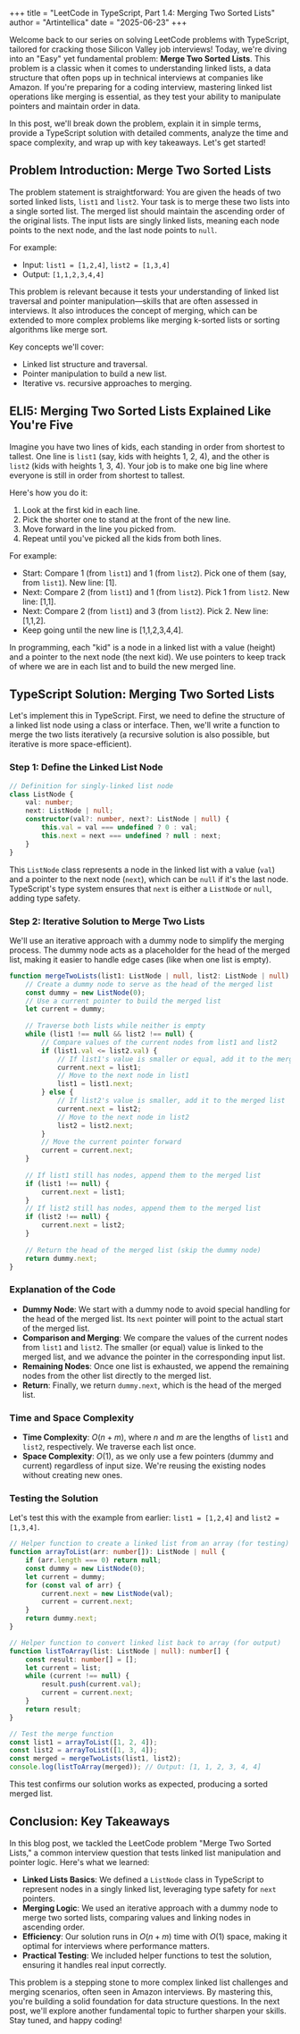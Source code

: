 +++
title = "LeetCode in TypeScript, Part 1.4: Merging Two Sorted Lists"
author = "Artintellica"
date = "2025-06-23"
+++

Welcome back to our series on solving LeetCode problems with TypeScript, tailored for cracking those Silicon Valley job interviews! Today, we're diving into an "Easy" yet fundamental problem: **Merge Two Sorted Lists**. This problem is a classic when it comes to understanding linked lists, a data structure that often pops up in technical interviews at companies like Amazon. If you're preparing for a coding interview, mastering linked list operations like merging is essential, as they test your ability to manipulate pointers and maintain order in data.

In this post, we'll break down the problem, explain it in simple terms, provide a TypeScript solution with detailed comments, analyze the time and space complexity, and wrap up with key takeaways. Let's get started!

## Problem Introduction: Merge Two Sorted Lists

The problem statement is straightforward: You are given the heads of two sorted linked lists, `list1` and `list2`. Your task is to merge these two lists into a single sorted list. The merged list should maintain the ascending order of the original lists. The input lists are singly linked lists, meaning each node points to the next node, and the last node points to `null`.

For example:
- Input: `list1 = [1,2,4]`, `list2 = [1,3,4]`
- Output: `[1,1,2,3,4,4]`

This problem is relevant because it tests your understanding of linked list traversal and pointer manipulation—skills that are often assessed in interviews. It also introduces the concept of merging, which can be extended to more complex problems like merging k-sorted lists or sorting algorithms like merge sort.

Key concepts we'll cover:
- Linked list structure and traversal.
- Pointer manipulation to build a new list.
- Iterative vs. recursive approaches to merging.

## ELI5: Merging Two Sorted Lists Explained Like You're Five

Imagine you have two lines of kids, each standing in order from shortest to tallest. One line is `list1` (say, kids with heights 1, 2, 4), and the other is `list2` (kids with heights 1, 3, 4). Your job is to make one big line where everyone is still in order from shortest to tallest.

Here's how you do it:
1. Look at the first kid in each line.
2. Pick the shorter one to stand at the front of the new line.
3. Move forward in the line you picked from.
4. Repeat until you've picked all the kids from both lines.

For example:
- Start: Compare 1 (from `list1`) and 1 (from `list2`). Pick one of them (say, from `list1`). New line: [1].
- Next: Compare 2 (from `list1`) and 1 (from `list2`). Pick 1 from `list2`. New line: [1,1].
- Next: Compare 2 (from `list1`) and 3 (from `list2`). Pick 2. New line: [1,1,2].
- Keep going until the new line is [1,1,2,3,4,4].

In programming, each "kid" is a node in a linked list with a value (height) and a pointer to the next node (the next kid). We use pointers to keep track of where we are in each list and to build the new merged line.

## TypeScript Solution: Merging Two Sorted Lists

Let's implement this in TypeScript. First, we need to define the structure of a linked list node using a class or interface. Then, we'll write a function to merge the two lists iteratively (a recursive solution is also possible, but iterative is more space-efficient).

### Step 1: Define the Linked List Node

```typescript
// Definition for singly-linked list node
class ListNode {
    val: number;
    next: ListNode | null;
    constructor(val?: number, next?: ListNode | null) {
        this.val = val === undefined ? 0 : val;
        this.next = next === undefined ? null : next;
    }
}
```

This `ListNode` class represents a node in the linked list with a value (`val`) and a pointer to the next node (`next`), which can be `null` if it's the last node. TypeScript's type system ensures that `next` is either a `ListNode` or `null`, adding type safety.

### Step 2: Iterative Solution to Merge Two Lists

We'll use an iterative approach with a dummy node to simplify the merging process. The dummy node acts as a placeholder for the head of the merged list, making it easier to handle edge cases (like when one list is empty).

```typescript
function mergeTwoLists(list1: ListNode | null, list2: ListNode | null): ListNode | null {
    // Create a dummy node to serve as the head of the merged list
    const dummy = new ListNode(0);
    // Use a current pointer to build the merged list
    let current = dummy;
    
    // Traverse both lists while neither is empty
    while (list1 !== null && list2 !== null) {
        // Compare values of the current nodes from list1 and list2
        if (list1.val <= list2.val) {
            // If list1's value is smaller or equal, add it to the merged list
            current.next = list1;
            // Move to the next node in list1
            list1 = list1.next;
        } else {
            // If list2's value is smaller, add it to the merged list
            current.next = list2;
            // Move to the next node in list2
            list2 = list2.next;
        }
        // Move the current pointer forward
        current = current.next;
    }
    
    // If list1 still has nodes, append them to the merged list
    if (list1 !== null) {
        current.next = list1;
    }
    // If list2 still has nodes, append them to the merged list
    if (list2 !== null) {
        current.next = list2;
    }
    
    // Return the head of the merged list (skip the dummy node)
    return dummy.next;
}
```

### Explanation of the Code
- **Dummy Node**: We start with a dummy node to avoid special handling for the head of the merged list. Its `next` pointer will point to the actual start of the merged list.
- **Comparison and Merging**: We compare the values of the current nodes from `list1` and `list2`. The smaller (or equal) value is linked to the merged list, and we advance the pointer in the corresponding input list.
- **Remaining Nodes**: Once one list is exhausted, we append the remaining nodes from the other list directly to the merged list.
- **Return**: Finally, we return `dummy.next`, which is the head of the merged list.

### Time and Space Complexity
- **Time Complexity**: $O(n + m)$, where $n$ and $m$ are the lengths of `list1` and `list2`, respectively. We traverse each list once.
- **Space Complexity**: $O(1)$, as we only use a few pointers (dummy and current) regardless of input size. We're reusing the existing nodes without creating new ones.

### Testing the Solution
Let's test this with the example from earlier: `list1 = [1,2,4]` and `list2 = [1,3,4]`.

```typescript
// Helper function to create a linked list from an array (for testing)
function arrayToList(arr: number[]): ListNode | null {
    if (arr.length === 0) return null;
    const dummy = new ListNode(0);
    let current = dummy;
    for (const val of arr) {
        current.next = new ListNode(val);
        current = current.next;
    }
    return dummy.next;
}

// Helper function to convert linked list back to array (for output)
function listToArray(list: ListNode | null): number[] {
    const result: number[] = [];
    let current = list;
    while (current !== null) {
        result.push(current.val);
        current = current.next;
    }
    return result;
}

// Test the merge function
const list1 = arrayToList([1, 2, 4]);
const list2 = arrayToList([1, 3, 4]);
const merged = mergeTwoLists(list1, list2);
console.log(listToArray(merged)); // Output: [1, 1, 2, 3, 4, 4]
```

This test confirms our solution works as expected, producing a sorted merged list.

## Conclusion: Key Takeaways

In this blog post, we tackled the LeetCode problem "Merge Two Sorted Lists," a common interview question that tests linked list manipulation and pointer logic. Here's what we learned:
- **Linked Lists Basics**: We defined a `ListNode` class in TypeScript to represent nodes in a singly linked list, leveraging type safety for `next` pointers.
- **Merging Logic**: We used an iterative approach with a dummy node to merge two sorted lists, comparing values and linking nodes in ascending order.
- **Efficiency**: Our solution runs in $O(n + m)$ time with $O(1)$ space, making it optimal for interviews where performance matters.
- **Practical Testing**: We included helper functions to test the solution, ensuring it handles real input correctly.

This problem is a stepping stone to more complex linked list challenges and merging scenarios, often seen in Amazon interviews. By mastering this, you're building a solid foundation for data structure questions. In the next post, we'll explore another fundamental topic to further sharpen your skills. Stay tuned, and happy coding!
